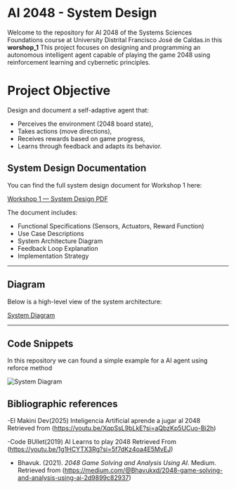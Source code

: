 # AI 2048 - System Design

Welcome to the repository for AI 2048 of the Systems Sciences Foundations course at University
Distrital Francisco José de Caldas.in this **worshop_1** This project focuses on designing and programming an autonomous intelligent agent capable of playing the game 2048 using reinforcement learning and cybernetic principles.

# Project Objective

Design and document a self-adaptive agent that:
- Perceives the environment (2048 board state),
- Takes actions (move directions),
- Receives rewards based on game progress,
- Learns through feedback and adapts its behavior.


## System Design Documentation

You can find the full system design document for Workshop 1 here:

[Workshop 1 — System Design PDF](https://github.com/Edd022/AI2048/blob/main/Workshop_1/Workshop_1.pdf)

The document includes:
- Functional Specifications (Sensors, Actuators, Reward Function)
- Use Case Descriptions
- System Architecture Diagram
- Feedback Loop Explanation
- Implementation Strategy

---

## Diagram

Below is a high-level view of the system architecture:

[System Diagram](https://github.com/Edd022/AI2048/blob/main/Workshop_1/w_1_SystemDesign.pdf)

---

## Code Snippets

In this repository we can found a simple example for a AI agent using reforce method 

![System Diagram](https://github.com/hkust-nlp/simpleRL-reason)

## Bibliographic references

-El Makini Dev(2025) Inteligencia Artificial aprende a jugar al 2048 Retrieved from (https://youtu.be/XqpSsL9bLkE?si=aQbzKp5UCuo-Bi2h)

-Code BUllet(2019) AI Learns to play 2048  Retrieved From (https://youtu.be/1g1HCYTX3Rg?si=5f7dKz4oa4E5MvEJ)

- Bhavuk. (2021). *2048 Game Solving and Analysis Using AI*. Medium. Retrieved from (https://medium.com/@Bhavukxd/2048-game-solving-and-analysis-using-ai-2d9899c82937)

